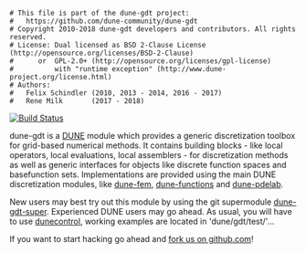 ```
# This file is part of the dune-gdt project:
#   https://github.com/dune-community/dune-gdt
# Copyright 2010-2018 dune-gdt developers and contributors. All rights reserved.
# License: Dual licensed as BSD 2-Clause License (http://opensource.org/licenses/BSD-2-Clause)
#      or  GPL-2.0+ (http://opensource.org/licenses/gpl-license)
#          with "runtime exception" (http://www.dune-project.org/license.html)
# Authors:
#   Felix Schindler (2010, 2013 - 2014, 2016 - 2017)
#   Rene Milk       (2017 - 2018)
```

[![Build Status](https://travis-ci.org/dune-community/dune-gdt.png?branch=master)](https://travis-ci.org/dune-community/dune-gdt)

dune-gdt is a [DUNE](http://www.dune-project.org/) module which provides a generic
discretization toolbox for grid-based numerical methods. It contains building blocks - like
local operators, local evaluations, local assemblers - for discretization methods as well as
generic interfaces for objects like discrete function spaces and basefunction sets.
Implementations are provided using the main DUNE discretization modules, like
[dune-fem](https://www.dune-project.org/modules/dune-fem/),
[dune-functions](https://www.dune-project.org/modules/dune-functions/) and
[dune-pdelab](https://gitlab.dune-project.org/pdelab/dune-pdelab).

New users may best try out this module by using the git supermodule
[dune-gdt-super](https://github.com/dune-community/dune-gdt-super). Experienced DUNE users
may go ahead. As usual, you will have to use
[dunecontrol](https://www.dune-project.org/doc/installation/), working examples are located
in 'dune/gdt/test/'...

If you want to start hacking go ahead and
[fork us on github.com](https://github.com/dune-community/dune-gdt/)!
